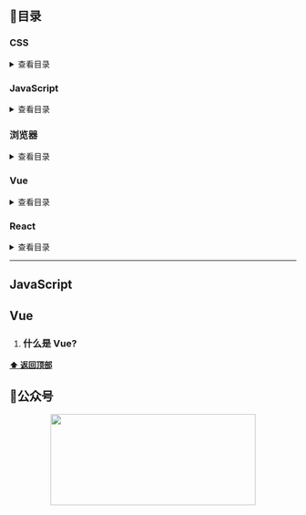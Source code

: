 ## :blue_book:目录

### CSS

<details>
<summary>查看目录</summary>
- `Link` 与 `@import` 的区别
- 盒模型
- BFC
- 居中布局
- 选择器优先级
- 清除浮动
- CSS 动画

</details>

### JavaScript

<details>
<summary>查看目录</summary>
- 原型
- 原型链
- 执行上下文
- 变量
- 作用域与作用域链
- 闭包
- 对象的拷贝
- new运算符
- instanceof 原理
- 继承
- 类型的转化
- 防抖节流
- this
- 函数科里化

</details>

### 浏览器



<details>
<summary>查看目录</summary>

- 输入`URL` 发生了什么
- 重绘与回流
- 本地存储
- 垃圾回收机制
- 内存泄漏
- web worker

</details>

### Vue

<details>
<summary>查看目录</summary>

- [什么是 Vue](#什么是-Vue)?

</details>

### React

<details>
<summary>查看目录</summary>

- [什么是 React](#react)
</details>

<hr />

## JavaScript

## Vue

1. ### 什么是 Vue?

**[⬆ 返回顶部](#目录)**

## :love_letter:公众号

<div align="center">
    <img width="360px" height="160px" src="https://github.com/yayxs/top-fe-iqa/blob/master/assets/images/%E5%85%AC%E4%BC%97%E5%8F%B7.png"></img>
</div>
